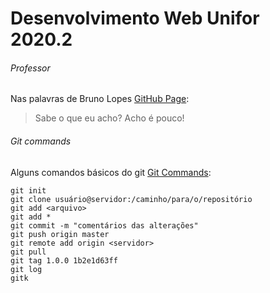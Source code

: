 # Desenvolvimento Web Unifor 2020.2

###### Professor

Nas palavras de Bruno Lopes [GitHub Page](https://github.com/profbrunolopes/):
> Sabe o que eu acho? Acho é pouco!

###### Git commands

Alguns comandos básicos do git [Git Commands](https://rogerdudler.github.io/git-guide/index.pt_BR.html):
```
git init
git clone usuário@servidor:/caminho/para/o/repositório
git add <arquivo>
git add *
git commit -m "comentários das alterações"
git push origin master
git remote add origin <servidor>
git pull
git tag 1.0.0 1b2e1d63ff
git log
gitk
```